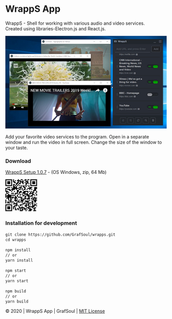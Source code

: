 # WrappS App

WrappS - Shell for working with various audio and video services.  
Created using libraries-Electron.js and React.js.

![Wrapps](/design/screen.jpg 'Screenshot Wrapps app')

Add your favorite video services to the program. Open in a separate window and run the video in full screen. Change the size of the window to your taste.

### Download

[WrappS Setup 1.0.7](http://bit.do/wrapps-1-0-7) - (OS Windows, zip, 64 Mb)

![WrappS Setup 1.0.7](/assets/chart.png 'Screenshot Wrapps app')

### Installation for development

```
git clone https://github.com/GrafSoul/wrapps.git
cd wrapps

npm install
// or
yarn install

npm start
// or
yarn start

npm build
// or
yarn build
```

© 2020 | WrappS App | GrafSoul | [MIT License]

[mit license]: https://github.com/GrafSoul/wrapps/blob/master/LICENSE
